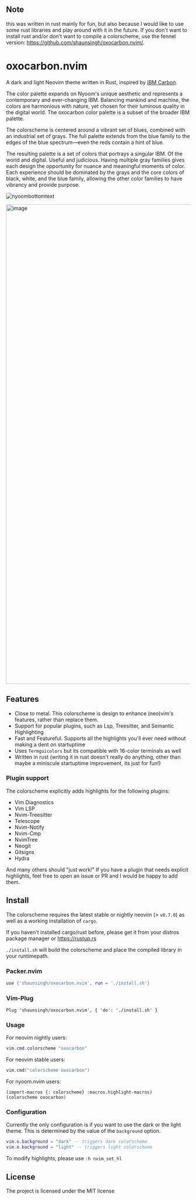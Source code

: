 ## Note 

this was written in rust mainly for fun, but also because I would like to use some rust libraries and play around with it in the future. 
If you don't want to install rust and/or don't want to compile a colorscheme, use the fennel version: https://github.com/shaunsingh/oxocarbon.nvim/. 

# oxocarbon.nvim

A dark and light Neovim theme written in Rust, inspired by [IBM Carbon](https://carbondesignsystem.com/guidelines/color/overview/#themes).

The color palette expands on Nyoom's unique aesthetic and represents a contemporary and ever-changing IBM. Balancing mankind and machine, the colors are harmonious with nature, yet chosen for their luminous quality in the digital world. The oxocarbon color palette is a subset of the broader IBM palette. 

The colorscheme is centered around a vibrant set of blues, combined with an industrial set of grays. The full palette extends from the blue family to the edges of the blue spectrum—even the reds contain a hint of blue. 

The resulting palette is a set of colors that portrays a singular IBM. Of the world and digital. Useful and judicious. Having multiple gray families gives each design the opportunity for nuance and meaningful moments of color. Each experience should be dominated by the grays and the core colors of black, white, and the blue family, allowing the other color families to have vibrancy and provide purpose. 

![nyoombottomtext](https://user-images.githubusercontent.com/71196912/181908773-f7d7a700-d60d-47d2-a3db-3a2bbc6cd1aa.png)

<img width="1311" alt="image" src="https://user-images.githubusercontent.com/71196912/181996667-f1bf7ab0-eba2-4f80-b914-b5f48f51a03e.png">

## Features

- Close to metal. This colorscheme is design to enhance (neo)vim's features, rather than replace them.
- Support for popular plugins, such as Lsp, Treesitter, and Semantic Highlighting
- Fast and Featureful. Supports all the highlights you'll ever need without making a dent on startuptime
- Uses `Termguicolors` but its compatible with 16-color terminals as well
- Written in rust (writing it in rust doesn't really do anything, other than maybe a miniscule startuptime improvement, its just for fun!)

### Plugin support

The colorscheme explicitly adds highlights for the following plugins:
- Vim Diagnostics
- Vim LSP
- Nvim-Treesitter
- Telescope
- Nvim-Notify
- Nvim-Cmp
- NvimTree
- Neogit
- Gitsigns
- Hydra

And many others should "just work!" If you have a plugin that needs explicit highlights, feel free to open an issue or PR and I would be happy to add them.  

## Install

The colorscheme requires the latest stable or nightly neovim (> `v0.7.0`) as well as a working installation of `cargo`. 

If you haven't installed cargo/rust before, please get it from your distros package manager or https://rustup.rs

`./install.sh` will build the colorscheme and place the compiled library in your runtimepath.

### Packer.nvim

```lua
use {'shaunsingh/oxocarbon.nvim', run = './install.sh'}
```

### Vim-Plug

```vimscript
Plug 'shaunsingh/oxocarbon.nvim', { 'do': './install.sh' }
```

### Usage 

For neovim nightly users:
```lua
vim.cmd.colorscheme "oxocarbon"
```

For neovim stable users:
```lua
vim.cmd("colorscheme oxocarbon")
```

For nyoom.nvim users:
```fennel
(import-macros {: colorscheme} :macros.highlight-macros)
(colorscheme oxocarbon)
```

### Configuration

Currently the only configuration is if you want to use the dark or the light theme. This is determined by the value of the `background` option. 
```lua
vim.o.background = "dark" -- triggers dark colorscheme
vim.o.background = "light" -- triggers light colorscheme
```

To modify highlights, please use `:h nvim_set_hl`

## License 

The project is licensed under the MIT license
